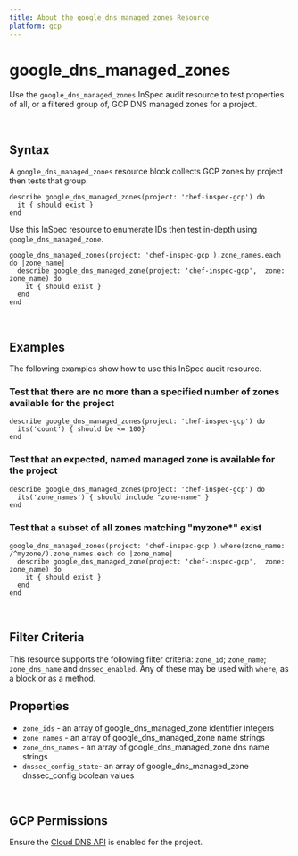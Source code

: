 ```yaml
---
title: About the google_dns_managed_zones Resource
platform: gcp
---
```


# google\_dns\_managed\_zones

Use the `google_dns_managed_zones` InSpec audit resource to test properties of all, or a filtered group of, GCP DNS managed zones for a project.

<br>

## Syntax

A `google_dns_managed_zones` resource block collects GCP zones by project then tests that group.

    describe google_dns_managed_zones(project: 'chef-inspec-gcp') do
      it { should exist }
    end

Use this InSpec resource to enumerate IDs then test in-depth using `google_dns_managed_zone`.

    google_dns_managed_zones(project: 'chef-inspec-gcp').zone_names.each do |zone_name|
      describe google_dns_managed_zone(project: 'chef-inspec-gcp',  zone: zone_name) do
        it { should exist }
      end
    end

<br>

## Examples

The following examples show how to use this InSpec audit resource.

### Test that there are no more than a specified number of zones available for the project

    describe google_dns_managed_zones(project: 'chef-inspec-gcp') do
      its('count') { should be <= 100}
    end

### Test that an expected, named managed zone is available for the project

    describe google_dns_managed_zones(project: 'chef-inspec-gcp') do
      its('zone_names') { should include "zone-name" }
    end

### Test that a subset of all zones matching "myzone*" exist

    google_dns_managed_zones(project: 'chef-inspec-gcp').where(zone_name: /^myzone/).zone_names.each do |zone_name|
      describe google_dns_managed_zone(project: 'chef-inspec-gcp',  zone: zone_name) do
        it { should exist }
      end
    end
    
<br>

## Filter Criteria

This resource supports the following filter criteria:  `zone_id`; `zone_name`; `zone_dns_name` and `dnssec_enabled`. Any of these may be used with `where`, as a block or as a method.

## Properties

*  `zone_ids` - an array of google_dns_managed_zone identifier integers
*  `zone_names` - an array of google_dns_managed_zone name strings
*  `zone_dns_names` - an array of google_dns_managed_zone dns name strings
*  `dnssec_config_state`- an array of google_dns_managed_zone dnssec_config boolean values

<br>


## GCP Permissions

Ensure the [Cloud DNS API](https://console.cloud.google.com/apis/api/dns.googleapis.com/) is enabled for the project.
